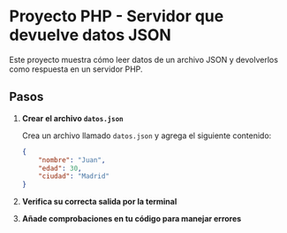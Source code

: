 # Proyecto PHP - Servidor que devuelve datos JSON

Este proyecto muestra cómo leer datos de un archivo JSON y devolverlos como respuesta en un servidor PHP.

## Pasos

1. **Crear el archivo `datos.json`**

   Crea un archivo llamado `datos.json` y agrega el siguiente contenido:

   ```json
   {
       "nombre": "Juan",
       "edad": 30,
       "ciudad": "Madrid"
   }
2. **Verifica su correcta salida por la terminal**

3. **Añade comprobaciones en tu código para manejar errores**